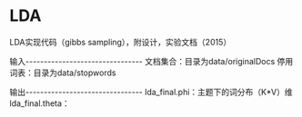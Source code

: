 # LDA
LDA实现代码（gibbs sampling），附设计，实验文档（2015）

输入--------------------------------
文档集合：目录为data/originalDocs
停用词表：目录为data/stopwords

输出--------------------------------
lda_final.phi：主题下的词分布（K*V）维
lda_final.theta：
